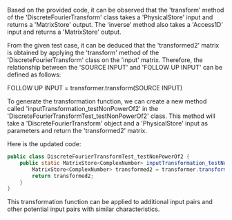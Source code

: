 Based on the provided code, it can be observed that the 'transform' method of the 'DiscreteFourierTransform' class takes a 'PhysicalStore<Double>' input and returns a 'MatrixStore<ComplexNumber>' output. The 'inverse' method also takes a 'Access1D<ComplexNumber>' input and returns a 'MatrixStore<ComplexNumber>' output.

From the given test case, it can be deduced that the 'transformed2' matrix is obtained by applying the 'transform' method of the 'DiscreteFourierTransform' class on the 'input' matrix. Therefore, the relationship between the 'SOURCE INPUT' and 'FOLLOW UP INPUT' can be defined as follows:

FOLLOW UP INPUT = transformer.transform(SOURCE INPUT)

To generate the transformation function, we can create a new method called 'inputTransformation_testNonPowerOf2' in the 'DiscreteFourierTransformTest_testNonPowerOf2' class. This method will take a 'DiscreteFourierTransform' object and a 'PhysicalStore<Double>' input as parameters and return the 'transformed2' matrix.

Here is the updated code:

```java
public class DiscreteFourierTransformTest_testNonPowerOf2 {
    public static MatrixStore<ComplexNumber> inputTransformation_testNonPowerOf2(DiscreteFourierTransform transformer, PhysicalStore<Double> input) {
        MatrixStore<ComplexNumber> transformed2 = transformer.transform(input);
        return transformed2;
    }
}
```

This transformation function can be applied to additional input pairs and other potential input pairs with similar characteristics.